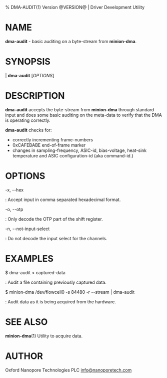 % DMA-AUDIT(1) Version @VERSION@ | Driver Development Utility

NAME
====

**dma-audit** - basic auditing on a byte-stream from **minion-dma**.

SYNOPSIS
========

| **dma-audit** \[_OPTIONS_\]

DESCRIPTION
===========

**dma-audit** accepts the byte-stream from **minion-dma** through standard input
and does some basic auditing on the meta-data to verify that the DMA is
operating correctly.

**dma-audit** checks for:

*  correctly incrementing frame-numbers
*  0xCAFEBABE end-of-frame marker
*  changes in sampling-frequency, ASIC-id, bias-voltage, heat-sink temperature
   and ASIC configuration-id (aka command-id.)

OPTIONS
=======

-x, \-\-hex

:   Accept input in comma separated hexadecimal format.

-o, \-\-otp

:   Only decode the OTP part of the shift register.

-n, \-\-not-input-select

:   Do not decode the input select for the channels.


EXAMPLES
========

$ dma-audit < captured-data

:   Audit a file containing previously captured data.

$ minion-dma /dev/flowcell0 -s 84480 -r \-\-stream | dma-audit

:   Audit data as it is being acquired from the hardware.

SEE ALSO
========

**minion-dma**(1) Utility to acquire data.

AUTHOR
======

Oxford Nanopore Technologies PLC <info@nanoporetech.com>

